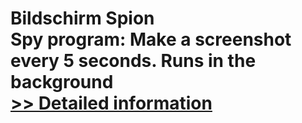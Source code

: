 # Bildschirm Spion<br />Spy program: Make a screenshot every 5 seconds. Runs in the background<br />[>> Detailed information](https://secure.shareit.com/shareit/product.html?productid=300070395&affiliateid=200057808)